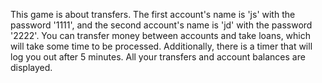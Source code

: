 This game is about transfers. The first account's name is 'js' with the password '1111', and the second account's name is 'jd' with the password '2222'. You can transfer money between accounts and take loans, which will take some time to be processed. Additionally, there is a timer that will log you out after 5 minutes. All your transfers and account balances are displayed.
